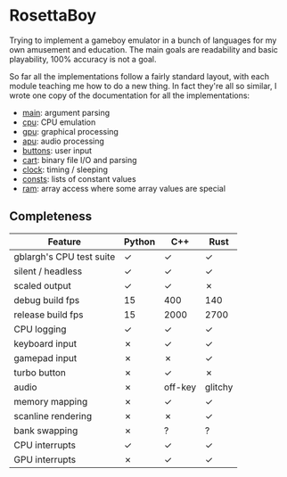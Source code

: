 RosettaBoy
==========
Trying to implement a gameboy emulator in a bunch of languages for my own
amusement and education. The main goals are readability and basic playability,
100% accuracy is not a goal.

So far all the implementations follow a fairly standard layout, with each
module teaching me how to do a new thing. In fact they're all so similar,
I wrote one copy of the documentation for all the implementations:

- [main](docs/main.md): argument parsing
- [cpu](docs/cpu.md): CPU emulation
- [gpu](docs/gpu.md): graphical processing
- [apu](docs/apu.md): audio processing
- [buttons](docs/buttons.md): user input
- [cart](docs/cart.md): binary file I/O and parsing
- [clock](docs/clock.md): timing / sleeping
- [consts](docs/consts.md): lists of constant values
- [ram](docs/ram.md): array access where some array values are special

Completeness
------------
| Feature                            | Python    | C++       | Rust      |
| -------                            | -------   | ---       | ----      |
| gblargh's CPU test suite           |  &check;  |  &check;  |  &check;  |
| silent / headless                  |  &check;  |  &check;  |  &check;  |
| scaled output                      |  &check;  |  &check;  |  &cross;  |
| debug build fps                    |  15       |  400      |  140      |
| release build fps                  |  15       |  2000     |  2700     |
| CPU logging                        |  &check;  |  &check;  |  &check;  |
| keyboard input                     |  &cross;  |  &check;  |  &check;  |
| gamepad input                      |  &cross;  |  &cross;  |  &check;  |
| turbo button                       |  &cross;  |  &check;  |  &cross;  |
| audio                              |  &cross;  |  off-key  |  glitchy  |
| memory mapping                     |  &cross;  |  &check;  |  &check;  |
| scanline rendering                 |  &cross;  |  &cross;  |  &check;  |
| bank swapping                      |  &cross;  |  ?        |  ?        |
| CPU interrupts                     |  &check;  |  &check;  |  &check;  |
| GPU interrupts                     |  &cross;  |  &check;  |  &check;  |
